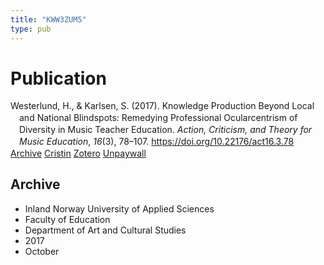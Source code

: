 ```yaml
---
title: "KWW3ZUM5"
type: pub
---
```

<h1>Publication</h1>
<article id="csl-bib-container-KWW3ZUM5" class="csl-bib-container">
  <div class="csl-bib-body" style="line-height: 1.35; padding-left: 1em; text-indent:-1em;">
  <div class="csl-entry">Westerlund, H., &amp; Karlsen, S. (2017). Knowledge Production Beyond Local and National Blindspots: Remedying Professional Ocularcentrism of Diversity in Music Teacher Education. <i>Action, Criticism, and Theory for Music Education</i>, <i>16</i>(3), 78&#x2013;107. <a href="https://doi.org/10.22176/act16.3.78">https://doi.org/10.22176/act16.3.78</a></div>
</div>
  <div class="csl-bib-buttons">
    <a href="#taxonomy-article-KWW3ZUM5" class="csl-bib-button">Archive</a>
    <a href alt="Cristin URL" class="csl-bib-button">Cristin</a>
    <a href alt="Zotero URL" class="csl-bib-button">Zotero</a>
    <a href="https://doi.org/10.22176/act16.3.78" class="csl-bib-button">Unpaywall</a>
  </div>
  <div id="csl-bib-meta-container-KWW3ZUM5"></div>
</article>
<div id="csl-bib-meta-KWW3ZUM5" class="csl-bib-meta">
  <article id="taxonomy-article-KWW3ZUM5" class="taxonomy-article">
    <h1>Archive</h1>
    <ul>
      <li>Inland Norway University of Applied Sciences</li>
      <li>Faculty of Education</li>
      <li>Department of Art and Cultural Studies</li>
      <li>2017</li>
      <li>October</li>
    </ul>
  </article>
</div>
